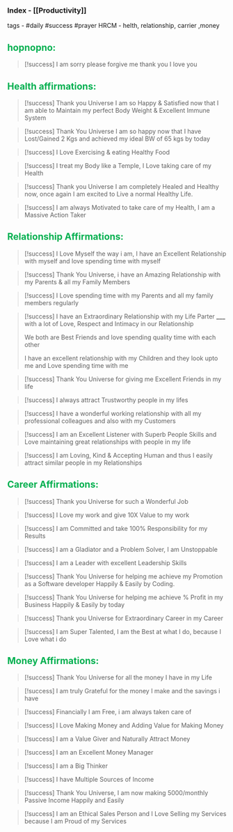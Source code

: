 ### Index - [[Productivity]]

tags - #daily #success #prayer
HRCM - helth, relationship, carrier ,money

## <font color="#00b050">hopnopno:</font>

> [!success]
> I am sorry
> please forgive me
> thank you
> I love you

## <font color="#00b050">Health affirmations:</font>

> [!success]
> Thank you Universe I am so Happy & Satisfied now that
> I am able to Maintain my perfect Body Weight &
> Excellent Immune System

> [!success]
> Thank You Universe I am so happy now that I have
> Lost/Gained 2 Kgs and achieved my ideal BW of
> 65 kgs by today

> [!success]
> I Love Exercising & eating Healthy Food

> [!success]
> I treat my Body like a Temple, I Love taking care of my
> Health

> [!success]
> Thank you Universe I am completely Healed and
> Healthy now, once again I am excited to Live a normal
> Healthy Life.

> [!success]
> I am always Motivated to take care of my Health, I am
> a Massive Action Taker

## <font color="#00b050">Relationship Affirmations:</font>

> [!success]
> I Love Myself the way i am, I have an Excellent
> Relationship with myself and love spending time with
> myself

> [!success]
> Thank You Universe, i have an Amazing Relationship
> with my Parents & all my Family Members

> [!success]
> I Love spending time with my Parents and all my family
> members regularly

> [!success]
> I have an Extraordinary Relationship with my Life Parter
> **\_\_\_** with a lot of Love, Respect and Intimacy in
> our Relationship
>
> We both are Best Friends and love spending quality
> time with each other
>
> I have an excellent relationship with my Children and
> they look upto me and Love spending time with me

> [!success]
> Thank You Universe for giving me Excellent Friends in
> my life

> [!success]
> I always attract Trustworthy people in my lifes

> [!success]
> I have a wonderful working relationship with all my
> professional colleagues and also with my Customers

> [!success]
> I am an Excellent Listener with Superb People Skills
> and Love maintaining great relationships with people
> in my life

> [!success]
> I am Loving, Kind & Accepting Human and thus I easily
> attract similar people in my Relationships

## <font color="#00b050">Career Affirmations:</font>

> [!success]
> Thank you Universe for such a Wonderful Job

> [!success]
> I Love my work and give 10X Value to my work

> [!success]
> I am Committed and take 100% Responsibility for my
> Results

> [!success]
> I am a Gladiator and a Problem Solver, I am
> Unstoppable

> [!success]
> I am a Leader with excellent Leadership Skills

> [!success]
> Thank You Universe for helping me achieve my
> Promotion as a Software developer Happily & Easily by Coding.

> [!success]
> Thank You Universe for helping me achieve %
> Profit in my Business Happily & Easily by today

> [!success]
> Thank you Universe for Extraordinary Career in my
> Career

> [!success]
> I am Super Talented, I am the Best at what I do,
> because I Love what i do

## <font color="#00b050">Money Affirmations:</font>

> [!success]
> Thank You Universe for all the money I have in my Life

> [!success]
> I am truly Grateful for the money I make and the
> savings i have

> [!success]
> Financially I am Free, i am always taken care of

> [!success]
> I Love Making Money and Adding Value for Making
> Money

> [!success]
> I am a Value Giver and Naturally Attract Money

> [!success]
> I am an Excellent Money Manager

> [!success]
> I am a Big Thinker

> [!success]
> I have Multiple Sources of Income

> [!success]
> Thank You Universe, I am now making
> 5000/monthly Passive Income Happily and Easily

> [!success]
> I am an Ethical Sales Person and I Love Selling my
> Services because I am Proud of my Services
